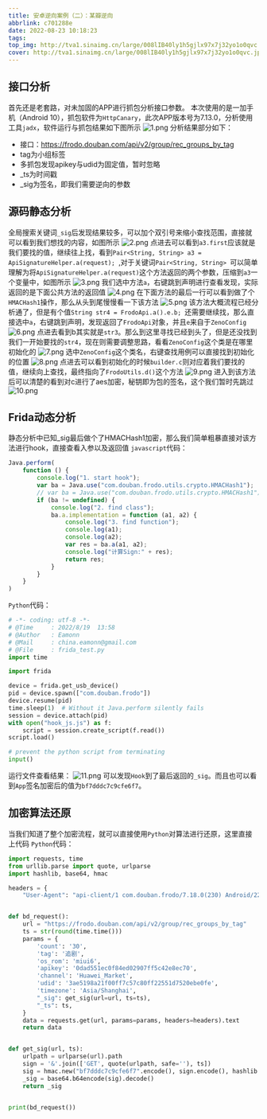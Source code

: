 ```yaml
---
title: 安卓逆向案例（二）：某瓣逆向
abbrlink: c701288e
date: 2022-08-23 10:18:23
tags:
top_img: http://tva1.sinaimg.cn/large/008lIB40ly1h5gjlx97x7j32yo1o0qvc.jpg
cover: http://tva1.sinaimg.cn/large/008lIB40ly1h5gjlx97x7j32yo1o0qvc.jpg
---
```

## 接口分析
首先还是老套路，对未加固的APP进行抓包分析接口参数。
本次使用的是一加手机（Android 10），抓包软件为`HttpCanary`，此次APP版本号为7.13.0，分析使用工具`jadx`，软件运行与抓包结果如下图所示
![1.png](http://tva1.sinaimg.cn/mw690/008lIB40ly1h5gmll6uaqj30p40qin36.jpg)
分析结果部分如下：
- 接口：https://frodo.douban.com/api/v2/group/rec_groups_by_tag
- tag为小组标签
- 多抓包发现apikey与udid为固定值，暂时忽略
- _ts为时间戳
- _sig为签名，即我们需要逆向的参数
## 源码静态分析
全局搜索关键词`_sig`后发现结果较多，可以加个双引号来缩小查找范围，直接就可以看到我们想找的内容，如图所示
![2.png](http://tva1.sinaimg.cn/mw690/008lIB40ly1h5gp5zcizpj30ls0ct11p.jpg)
点进去可以看到`a3.first`应该就是我们要找的值，继续往上找，看到`Pair<String, String> a3 = ApiSignatureHelper.a(request);
`,对于关键词`Pair<String, String> `可以简单理解为将`ApiSignatureHelper.a(request)`这个方法返回的两个参数，压缩到`a3`一个变量中，如图所示
![3.png](http://tva1.sinaimg.cn/mw690/008lIB40ly1h5gp91enzej30m70bzdmn.jpg)
我们选中方法`a`，右键跳到声明进行查看发现，实际返回的是下面公共方法的返回值
![4.png](http://tva1.sinaimg.cn/large/008lIB40ly1h5gqwdpi94j30jg0injyt.jpg)
在下面方法的最后一行可以看到做了个`HMACHash1`操作，那么从头到尾慢慢看一下该方法
![5.png](http://tva1.sinaimg.cn/large/008lIB40ly1h5gqtj566cj30os0d4n6g.jpg)
该方法大概流程已经分析通了，但是有个值`String str4 = FrodoApi.a().e.b;
`还需要继续找，那么直接选中`a`，右键跳到声明，发现返回了`FrodoApi`对象，并且`e`来自于`ZenoConfig`
![6.png](http://tva1.sinaimg.cn/large/008lIB40ly1h5grqz9liwj309608n76e.jpg)
点进去看到b其实就是`str3`。那么到这里寻找已经到头了，但是还没找到我们一开始要找的`str4`，现在则需要调整思路，看看`ZenoConfig`这个类是在哪里初始化的
![7.png](http://tva1.sinaimg.cn/large/008lIB40ly1h5gsa5tb89j30j00le7cr.jpg)
选中`ZenoConfig`这个类名，右键查找用例可以直接找到初始化的位置
![8.png](http://tva1.sinaimg.cn/large/008lIB40ly1h5gsra0114j315m0h5gvr.jpg)
点进去可以看到初始化的时候`builder.c`则对应着我们要找的值，继续向上查找，最终指向了`FrodoUtils.d()`这个方法
![9.png](http://tva1.sinaimg.cn/large/008lIB40ly1h5gstt09tcj30t40cyqak.jpg)
进入到该方法后可以清楚的看到对c进行了aes加密，秘钥即为包的签名，这个我们暂时先跳过
![10.png](http://tva1.sinaimg.cn/large/008lIB40ly1h5gtkds9atj30ze09hgpw.jpg)
## Frida动态分析
静态分析中已知_sig最后做个了HMACHash1加密，那么我们简单粗暴直接对该方法进行hook，直接查看入参以及返回值
`javascript`代码：
```javascript
Java.perform(
    function () {
        console.log("1. start hook");
        var ba = Java.use("com.douban.frodo.utils.crypto.HMACHash1");
        // var ba = Java.use("com.douban.frodo.utils.crypto.HMACHash1").$new();   // 失败写法
        if (ba != undefined) {
            console.log("2. find class");
            ba.a.implementation = function (a1, a2) {
                console.log("3. find function");
                console.log(a1);
                console.log(a2);
                var res = ba.a(a1, a2);
                console.log("计算Sign:" + res);
                return res;
            }
        }
    }
)
```
`Python`代码：
```python
# -*- coding: utf-8 -*-
# @Time     : 2022/8/19  13:58
# @Author   : Eamonn
# @Mail     : china.eamonn@gmail.com
# @File     : frida_test.py
import time

import frida

device = frida.get_usb_device()
pid = device.spawn(["com.douban.frodo"])
device.resume(pid)
time.sleep(1)  # Without it Java.perform silently fails
session = device.attach(pid)
with open("hook_js.js") as f:
    script = session.create_script(f.read())
script.load()

# prevent the python script from terminating
input()
```
运行文件查看结果：
![11.png](http://tva1.sinaimg.cn/mw690/008lIB40ly1h5hw0fl7alj30el03pwgi.jpg)
可以发现`Hook`到了最后返回的`_sig`。而且也可以看到`App`签名加密后的值为`bf7dddc7c9cfe6f7`。
## 加密算法还原
当我们知道了整个加密流程，就可以直接使用`Python`对算法进行还原，这里直接上代码
`Python`代码：
```python
import requests, time
from urllib.parse import quote, urlparse
import hashlib, base64, hmac

headers = {
    "User-Agent": "api-client/1 com.douban.frodo/7.18.0(230) Android/22 product/MI 9 vendor/Xiaomi model/MI 9 brand/Android  rom/miui6  network/wifi  udid/bba04d59bdf9c91ef59ff80573c4480c1a661a70  platform/mobile nd/1"}


def bd_request():
    url = "https://frodo.douban.com/api/v2/group/rec_groups_by_tag"
    ts = str(round(time.time()))
    params = {
        'count': '30',
        'tag': '追剧',
        'os_rom': 'miui6',
        'apikey': '0dad551ec0f84ed02907ff5c42e8ec70',
        'channel': 'Huawei_Market',
        'udid': '3ae5198a21f00ff7c57c80ff22551d7520ebe0fe',
        'timezone': 'Asia/Shanghai',
        "_sig": get_sig(url=url, ts=ts),
        "_ts": ts,
    }
    data = requests.get(url, params=params, headers=headers).text
    return data


def get_sig(url, ts):
    urlpath = urlparse(url).path
    sign = '&'.join(['GET', quote(urlpath, safe=''), ts])
    sig = hmac.new("bf7dddc7c9cfe6f7".encode(), sign.encode(), hashlib.sha1).digest()
    _sig = base64.b64encode(sig).decode()
    return _sig


print(bd_request())
```